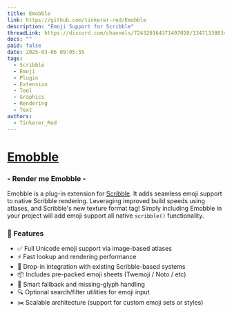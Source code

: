 ```yaml
---
title: Emobble
link: https://github.com/tinkerer-red/Emobble
description: "Emoji Support for Scribble"
threadLink: https://discord.com/channels/724320164371497020/1347133083442479136
docs: ""
paid: false
date: 2025-03-06 09:05:55
tags:
  - Scribble
  - Emoji
  - Plugin
  - Extension
  - Tool
  - Graphics
  - Rendering
  - Text
authors:
  - Tinkerer_Red
---
```

# [Emobble](https://github.com/tinkerer-red/Emobble)

### - Render me Emobble -
Emobble is a plug-in extension for [Scribble](https://github.com/jujuadams/scribble). It adds seamless emoji support to native Scribble rendering. Leveraging improved build speeds using atlases, and Scribble's new texture format tag! Simply including Emobble in your project will add emoji support all native `scribble()` functionality.

### 📌 Features

- ✅ Full Unicode emoji support via image-based atlases
- ⚡ Fast lookup and rendering performance
- 🧩 Drop-in integration with existing Scribble-based systems
- 📦 Includes pre-packed emoji sheets (Twemoji / Noto / etc)
- 🧠 Smart fallback and missing-glyph handling
- 🔍 Optional search/filter utilities for emoji input
- ✂️ Scalable architecture (support for custom emoji sets or styles)